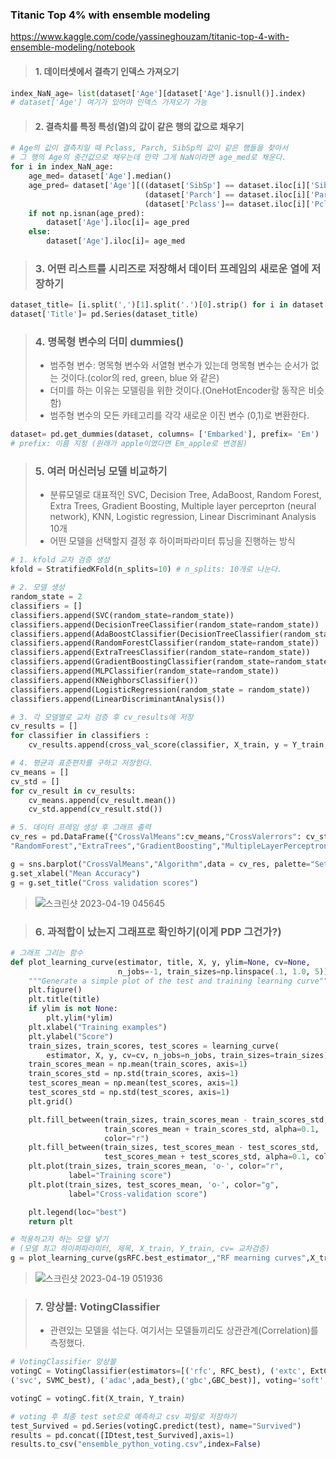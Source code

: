 ### Titanic Top 4% with ensemble modeling
https://www.kaggle.com/code/yassineghouzam/titanic-top-4-with-ensemble-modeling/notebook
> #### 1. 데이터셋에서 결측기 인덱스 가져오기
```python
index_NaN_age= list(dataset['Age'][dataset['Age'].isnull()].index)
# dataset['Age'] 여기가 있어야 인덱스 가져오기 가능
```

> #### 2. 결측치를 특정 특성(열)의 값이 같은 행의 값으로 채우기
```python
# Age의 값이 결측치일 때 Pclass, Parch, SibSp의 값이 같은 행들을 찾아서 
# 그 행의 Age의 중간값으로 채우는데 만약 그게 NaN이라면 age_med로 채운다.
for i in index_NaN_age:
    age_med= dataset['Age'].median()
    age_pred= dataset['Age'][((dataset['SibSp'] == dataset.iloc[i]['SibSp']) &
                              (dataset['Parch'] == dataset.iloc[i]['Parch']) &
                              (dataset['Pclass']== dataset.iloc[i]['Pclass']))].median()
    if not np.isnan(age_pred):
        dataset['Age'].iloc[i]= age_pred
    else:
        dataset['Age'].iloc[i]= age_med
```

> ### 3. 어떤 리스트를 시리즈로 저장해서 데이터 프레임의 새로운 열에 저장하기
```python
dataset_title= [i.split(',')[1].split('.')[0].strip() for i in dataset['Name']] # 이름에서 호칭만 가져오기(Mr같은)
dataset['Title']= pd.Series(dataset_title)
```

> ### 4. 명목형 변수의 더미 dummies()
>* 범주형 변수: 명목형 변수와 서열형 변수가 있는데 명목형 변수는 순서가 없는 것이다.(color의 red, green, blue 와 같은)
>* 더미를 하는 이유는 모델링을 위한 것이다.(OneHotEncoder랑 동작은 비슷함)
>* 범주형 변수의 모든 카테고리를 각각 새로운 이진 변수 (0,1)로 변환한다.
```python
dataset= pd.get_dummies(dataset, columns= ['Embarked'], prefix= 'Em')
# prefix: 이름 지정 (원래가 apple이였다면 Em_apple로 변경됨)
```

> ### 5. 여러 머신러닝 모델 비교하기
>* 분류모델로 대표적인 SVC, Decision Tree, AdaBoost, Random Forest, Extra Trees, Gradient Boosting, Multiple layer perceprton (neural network), KNN, Logistic regression, Linear Discriminant Analysis 10개
>* 어떤 모델을 선택할지 결정 후 하이퍼파라미터 튜닝을 진행하는 방식
```python
# 1. kfold 교차 검증 생성
kfold = StratifiedKFold(n_splits=10) # n_splits: 10개로 나눈다.

# 2. 모델 생성
random_state = 2
classifiers = []
classifiers.append(SVC(random_state=random_state))
classifiers.append(DecisionTreeClassifier(random_state=random_state))
classifiers.append(AdaBoostClassifier(DecisionTreeClassifier(random_state=random_state),random_state=random_state,learning_rate=0.1))
classifiers.append(RandomForestClassifier(random_state=random_state))
classifiers.append(ExtraTreesClassifier(random_state=random_state))
classifiers.append(GradientBoostingClassifier(random_state=random_state))
classifiers.append(MLPClassifier(random_state=random_state))
classifiers.append(KNeighborsClassifier())
classifiers.append(LogisticRegression(random_state = random_state))
classifiers.append(LinearDiscriminantAnalysis())

# 3. 각 모델별로 교차 검증 후 cv_results에 저장
cv_results = []
for classifier in classifiers :
    cv_results.append(cross_val_score(classifier, X_train, y = Y_train, scoring = "accuracy", cv = kfold, n_jobs=4)) # cv: 교차검증 넣기, n_jobs: cpu 몇 개 쓸건가    

# 4. 평균과 표준편차를 구하고 저장한다.
cv_means = []
cv_std = []
for cv_result in cv_results:
    cv_means.append(cv_result.mean())
    cv_std.append(cv_result.std())

# 5. 데이터 프레임 생성 후 그래프 출력
cv_res = pd.DataFrame({"CrossValMeans":cv_means,"CrossValerrors": cv_std,"Algorithm":["SVC","DecisionTree","AdaBoost",
"RandomForest","ExtraTrees","GradientBoosting","MultipleLayerPerceptron","KNeighboors","LogisticRegression","LinearDiscriminantAnalysis"]})

g = sns.barplot("CrossValMeans","Algorithm",data = cv_res, palette="Set3",orient = "h",**{'xerr':cv_std})
g.set_xlabel("Mean Accuracy")
g = g.set_title("Cross validation scores")
```
> ![스크린샷 2023-04-19 045645](https://user-images.githubusercontent.com/77867734/232891002-7793203c-5e8f-4918-9fed-ad41129e2840.png)

> ### 6. 과적합이 났는지 그래프로 확인하기(이게 PDP 그건가?)
```python
# 그래프 그리는 함수
def plot_learning_curve(estimator, title, X, y, ylim=None, cv=None,
                        n_jobs=-1, train_sizes=np.linspace(.1, 1.0, 5)):
    """Generate a simple plot of the test and training learning curve"""
    plt.figure()
    plt.title(title)
    if ylim is not None:
        plt.ylim(*ylim)
    plt.xlabel("Training examples")
    plt.ylabel("Score")
    train_sizes, train_scores, test_scores = learning_curve(
        estimator, X, y, cv=cv, n_jobs=n_jobs, train_sizes=train_sizes)
    train_scores_mean = np.mean(train_scores, axis=1)
    train_scores_std = np.std(train_scores, axis=1)
    test_scores_mean = np.mean(test_scores, axis=1)
    test_scores_std = np.std(test_scores, axis=1)
    plt.grid()

    plt.fill_between(train_sizes, train_scores_mean - train_scores_std,
                     train_scores_mean + train_scores_std, alpha=0.1,
                     color="r")
    plt.fill_between(train_sizes, test_scores_mean - test_scores_std,
                     test_scores_mean + test_scores_std, alpha=0.1, color="g")
    plt.plot(train_sizes, train_scores_mean, 'o-', color="r",
             label="Training score")
    plt.plot(train_sizes, test_scores_mean, 'o-', color="g",
             label="Cross-validation score")

    plt.legend(loc="best")
    return plt

# 적용하고자 하는 모델 넣기
# (모델 최고 하이퍼파라미터, 제목, X_train, Y_train, cv= 교차검증)
g = plot_learning_curve(gsRFC.best_estimator_,"RF mearning curves",X_train,Y_train,cv=kfold)
```
> ![스크린샷 2023-04-19 051936](https://user-images.githubusercontent.com/77867734/232895743-664fc7e5-fcc6-4d4e-a7ea-4d04d9bd026f.png)

> ### 7. 앙상블: VotingClassifier
>* 관련있는 모델을 섞는다. 여기서는 모델들끼리도 상관관계(Correlation)를 측정했다. 
```python
# VotingClassifier 앙상블
votingC = VotingClassifier(estimators=[('rfc', RFC_best), ('extc', ExtC_best),
('svc', SVMC_best), ('adac',ada_best),('gbc',GBC_best)], voting='soft', n_jobs=4)

votingC = votingC.fit(X_train, Y_train)
```
```python
# voting 후 최종 test set으로 예측하고 csv 파일로 저장하기
test_Survived = pd.Series(votingC.predict(test), name="Survived")
results = pd.concat([IDtest,test_Survived],axis=1)
results.to_csv("ensemble_python_voting.csv",index=False)
```
